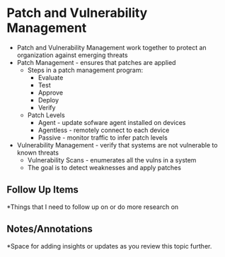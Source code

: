 # Patch and Vulnerability Management
- Patch and Vulnerability Management work together to protect an organization against emerging threats
- Patch Management - ensures that patches are applied
	- Steps in a patch management program:
		- Evaluate
		- Test
		- Approve
		- Deploy
		- Verify
	- Patch Levels
		- Agent - update sofware agent installed on devices
		- Agentless - remotely connect to each device
		- Passive - monitor traffic to infer patch levels
- Vulnerability Management - verify that systems are not vulnerable to known threats
	- Vulnerability Scans - enumerates all the vulns in a system
	- The goal is to detect weaknesses and apply patches



## Follow Up Items
*Things that I need to follow up on or do more research on

## Notes/Annotations
*Space for adding insights or updates as you review this topic further.
